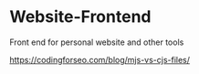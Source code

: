 # Website-Frontend
Front end for personal website and other tools

https://codingforseo.com/blog/mjs-vs-cjs-files/